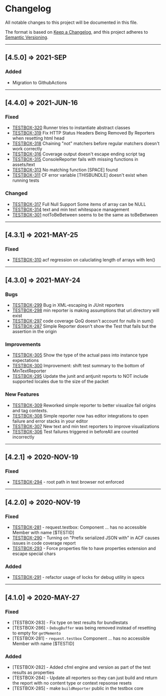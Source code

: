 # Changelog

All notable changes to this project will be documented in this file.

The format is based on [Keep a Changelog](https://keepachangelog.com/en/1.0.0/),
and this project adheres to [Semantic Versioning](https://semver.org/spec/v2.0.0.html).

----

## [4.5.0] => 2021-SEP

### Added

* Migration to GithubActions

----

## [4.4.0] => 2021-JUN-16

### Fixed

- [TESTBOX-320](https://ortussolutions.atlassian.net/browse/TESTBOX-320) Runner tries to instantiate abstract classes
- [TESTBOX-319](https://ortussolutions.atlassian.net/browse/TESTBOX-319) Fix HTTP Status Headers Being Removed By Reporters when resetting html head
- [TESTBOX-318](https://ortussolutions.atlassian.net/browse/TESTBOX-318) Chaining "not" matchers before regular matchers doesn't work correctly
- [TESTBOX-316](https://ortussolutions.atlassian.net/browse/TESTBOX-316) Coverage output doesn't escape ending script tag
- [TESTBOX-315](https://ortussolutions.atlassian.net/browse/TESTBOX-315) ConsoleReporter fails with missing functions in assets/text
- [TESTBOX-313](https://ortussolutions.atlassian.net/browse/TESTBOX-313) No matching function \[SPACE\] found
- [TESTBOX-311](https://ortussolutions.atlassian.net/browse/TESTBOX-311) CF error variable \[THISBUNDLE\] doesn't exist when running tests

### Changed

- [TESTBOX-317](https://ortussolutions.atlassian.net/browse/TESTBOX-317) Full Null Support Some items of array can be NULL
- [TESTBOX-314](https://ortussolutions.atlassian.net/browse/TESTBOX-314) text and min text whitespace management
- [TESTBOX-301](https://ortussolutions.atlassian.net/browse/TESTBOX-301) notToBeBetween seems to be the same as toBeBetween

----

## [4.3.1] => 2021-MAY-25

### Fixed

- [TESTBOX-310](https://ortussolutions.atlassian.net/browse/TESTBOX-310) acf regression on caluclating length of arrays with len()

----

## [4.3.0] => 2021-MAY-24

### Bugs

- [TESTBOX-299](https://ortussolutions.atlassian.net/browse/TESTBOX-299) Bug in XML-escaping in JUnit reporters
- [TESTBOX-298](https://ortussolutions.atlassian.net/browse/TESTBOX-298) min reporter is making assumptions that url.directory will exist
- [TESTBOX-297](https://ortussolutions.atlassian.net/browse/TESTBOX-297) code coverage QoQ doesn't account for nulls in sum\(\)
- [TESTBOX-287](https://ortussolutions.atlassian.net/browse/TESTBOX-287) Simple Reporter doesn't show the Test that fails but the assertion in the origin

### Improvements

- [TESTBOX-305](https://ortussolutions.atlassian.net/browse/TESTBOX-305) Show the type of the actual pass into instance type expectations
- [TESTBOX-300](https://ortussolutions.atlassian.net/browse/TESTBOX-300) Improvement: shift test summary to the bottom of MinTextReporter
- [TESTBOX-295](https://ortussolutions.atlassian.net/browse/TESTBOX-295) Update the junit and antjunit reports to NOT include supported locales due to the size of the packet

### New Features

- [TESTBOX-309](https://ortussolutions.atlassian.net/browse/TESTBOX-309) Reworked simple reporter to better visualize fail origins and tag contexts.
- [TESTBOX-308](https://ortussolutions.atlassian.net/browse/TESTBOX-308) Simple reporter now has editor integrations to open failure and error stacks in your editor
- [TESTBOX-307](https://ortussolutions.atlassian.net/browse/TESTBOX-307) New text and min text reporters to improve visualizations
- [TESTBOX-306](https://ortussolutions.atlassian.net/browse/TESTBOX-306) Test failures triggered in beforeAll are counted incorrectly

----

## [4.2.1] => 2020-NOV-19

### Fixed

- [TESTBOX-294](https://ortussolutions.atlassian.net/browse/TESTBOX-294) - root path in test browser not enforced

----

## [4.2.0] => 2020-NOV-19

### Fixed

- [TESTBOX-281](https://ortussolutions.atlassian.net/browse/TESTBOX-281) - request.testbox:  Component ... has no accessible Member with name [$TESTID]
- [TESTBOX-290](https://ortussolutions.atlassian.net/browse/TESTBOX-290) - Turning on &quot;Prefix serialized JSON with&quot; in ACF causes issues in code coverage report
- [TESTBOX-293](https://ortussolutions.atlassian.net/browse/TESTBOX-293) - Force properties file to have properties extension and escape special chars

### Added

- [TESTBOX-291](https://ortussolutions.atlassian.net/browse/TESTBOX-291) - refactor usage of locks for debug utility in specs

----

## [4.1.0] => 2020-MAY-27

### Fixed

- [TESTBOX-283] - Fix type on test results for bundlestats
- [TESTBOX-286] - `DebugBuffer` was being removed instead of resetting to empty for `getMemento`
- [TESTBOX-281] - `request.testbox`  Component ... has no accessible Member with name [$TESTID]

### Added

- [TESTBOX-282] - Added cfml engine and version as part of the test results as properties
- [TESTBOX-284] - Update all reporters so they can just build and return the report with no content type or context repsonse resets
- [TESTBOX-285] - make `buildReporter` public in the testbox core

